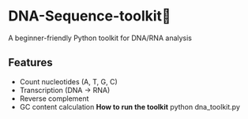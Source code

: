 
# DNA-Sequence-toolkit🧬
A beginner-friendly Python toolkit for DNA/RNA analysis
## Features
- Count nucleotides (A, T, G, C)
- Transcription (DNA → RNA)
- Reverse complement
- GC content calculation
**How to run the toolkit**
python dna_toolkit.py

